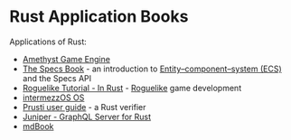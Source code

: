 # Rust Application Books

Applications of Rust:
* [Amethyst Game Engine](https://book.amethyst.rs/stable/)
* [The Specs Book](https://specs.amethyst.rs/docs/tutorials/) - an introduction to [Entity–component–system (ECS)](https://en.wikipedia.org/wiki/Entity_component_system) and the Specs API
* [Roguelike Tutorial - In Rust](https://bfnightly.bracketproductions.com/) - [Roguelike](https://en.wikipedia.org/wiki/Roguelike) game development
* [intermezzOS OS](http://intermezzos.github.io/book/second-edition/)
* [Prusti user guide](https://viperproject.github.io/prusti-dev/user-guide/) - a Rust verifier
* [Juniper - GraphQL Server for Rust](https://graphql-rust.github.io/juniper/current/)
* [mdBook](https://rust-lang.github.io/mdBook/)
